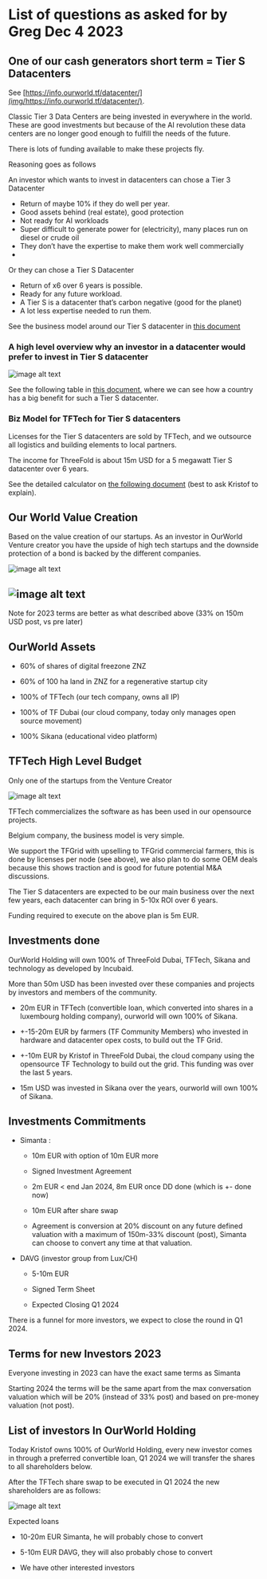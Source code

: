 # List of questions as asked for by Greg Dec 4 2023

## One of our cash generators short term = Tier S Datacenters

See [https://info.ourworld.tf/datacenter/](img/https://info.ourworld.tf/datacenter/). 

Classic Tier 3 Data Centers are being invested in everywhere in the world. These are good investments but because of the AI revolution these data centers are no longer good enough to fulfill the needs of the future.

There is lots of funding available to make these projects fly.

Reasoning goes as follows

An investor which wants to invest in datacenters can chose a Tier 3 Datacenter 

* Return of maybe 10% if they do well per year.
* Good assets behind (real estate), good protection
* Not ready for AI workloads
* Super difficult to generate power for (electricity), many places run on diesel or crude oil
* They don’t have the expertise to make them work well commercially
* 
Or they can chose a Tier S Datacenter

* Return of x6 over 6 years is possible.
* Ready for any future workload.
* A Tier S is a datacenter that’s carbon negative (good for the planet)
* A lot less expertise needed to run them.

See the business model around our Tier S datacenter in [this document](datacenter_biz/overview.md)

### A high level overview why an investor in a datacenter would prefer to invest in Tier S datacenter

![image alt text](img/image_1.png)

See the following table in [this document](img/https://docs.google.com/spreadsheets/d/1UEpEyQ1wRXk-S9NsGTVKEy190nSYx4MJ0jdwyOYN6Zk/edit#gid=1337491067), where we can see how a country has a big benefit for such a Tier S datacenter.

### Biz Model for TFTech for Tier S datacenters

Licenses for the Tier S datacenters are sold by TFTech, and we outsource all logistics and building elements to local partners.

The income for ThreeFold is about 15m USD for a 5 megawatt Tier S datacenter over 6 years.

See the detailed calculator on [the following document](img/https://docs.google.com/spreadsheets/d/1HXIiLSbuEE7bfg9grD9Fs2I56MmE-zBCi_2FzUuQOiQ/edit#gid=1159987235) (best to ask Kristof to explain).

## Our World Value Creation

Based on the value creation of our startups. As an investor in OurWorld Venture creator you have the upside of high tech startups and the downside protection of a bond is backed by the different companies. 

![image alt text](img/image_2.png)

## ![image alt text](img/image_3.png)

Note for 2023 terms are better as what described above (33% on 150m USD post, vs pre later)

## OurWorld Assets

* 60% of shares of digital freezone ZNZ

* 60% of 100 ha land in ZNZ for a regenerative startup city

* 100% of TFTech (our tech company, owns all IP)

* 100% of TF Dubai (our cloud company, today only manages open source movement)

* 100% Sikana (educational video platform)

## TFTech High Level Budget

Only one of the startups from the Venture Creator

![image alt text](img/image_4.png)

TFTech commercializes the software as has been used in our opensource projects.

Belgium company, the business model is very simple.

We support the TFGrid with upselling to TFGrid commercial farmers, this is done by licenses per node (see above), we also plan to do some OEM deals because this shows traction and is good for future potential M&A discussions.

The Tier S datacenters are expected to be our main business over the next few years, each datacenter can bring in 5-10x ROI over 6 years.

Funding required to execute on the above plan is 5m EUR. 

## Investments done

OurWorld Holding will own 100% of ThreeFold Dubai, TFTech, Sikana and technology as developed by Incubaid. 

More than 50m USD has been invested over these companies and projects by investors and members of the community.

* 20m EUR in TFTech (convertible loan, which converted into shares in a luxembourg holding company), ourworld will own 100% of Sikana.

* +-15-20m EUR by farmers (TF Community Members) who invested in hardware and datacenter opex costs, to build out the TF Grid.

* +-10m EUR by Kristof in ThreeFold Dubai, the cloud company using the opensource TF Technology to build out the grid. This funding was over the last 5 years.

* 15m USD was invested in Sikana over the years, ourworld will own 100% of Sikana.

## Investments Commitments

* Simanta : 

    * 10m EUR with option of 10m EUR more

    * Signed Investment Agreement

    * 2m EUR < end Jan 2024, 8m EUR once DD done (which is +- done now)

    * 10m EUR after share swap

    * Agreement is conversion at 20% discount on any future defined valuation with a maximum of 150m-33% discount (post), Simanta can choose to convert any time at that valuation.

* DAVG (investor group from Lux/CH)

    * 5-10m EUR

    * Signed Term Sheet

    * Expected Closing Q1 2024

There is a funnel for more investors, we expect to close the round in Q1 2024.

## Terms for new Investors 2023

Everyone investing in 2023 can have the exact same terms as Simanta

Starting 2024 the terms will be the same apart from the max conversation valuation which will be 20% (instead of 33% post) and based on pre-money valuation (not post).

## List of investors In OurWorld Holding

Today Kristof owns 100% of OurWorld Holding, every new investor comes in through a preferred convertible loan, Q1 2024 we will transfer the shares to all shareholders below.

After the TFTech share swap to be executed in Q1 2024 the new shareholders are as follows:

![image alt text](img/image_5.png)

Expected loans

* 10-20m EUR Simanta, he will probably chose to convert

* 5-10m EUR DAVG, they will also probably chose to convert

* We have other interested investors 

